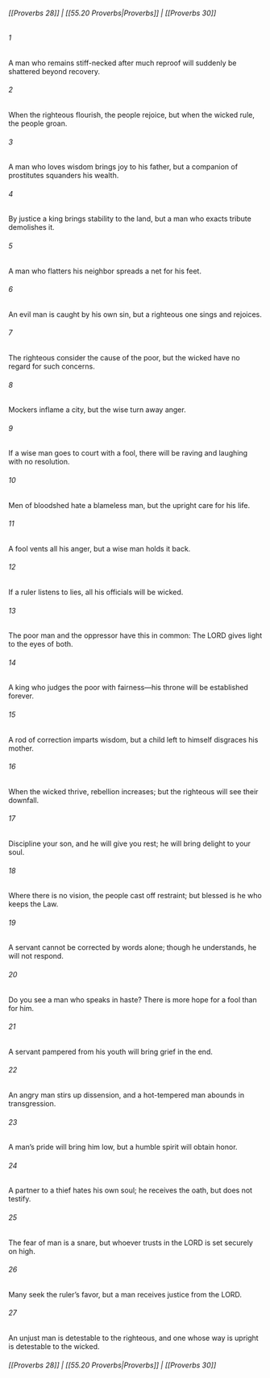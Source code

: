 
###### [[Proverbs 28]] | [[55.20 Proverbs|Proverbs]] | [[Proverbs 30]]

###### 1
A man who remains stiff-necked after much reproof will suddenly be shattered beyond recovery.
###### 2
When the righteous flourish, the people rejoice, but when the wicked rule, the people groan.
###### 3
A man who loves wisdom brings joy to his father, but a companion of prostitutes squanders his wealth.
###### 4
By justice a king brings stability to the land, but a man who exacts tribute demolishes it.
###### 5
A man who flatters his neighbor spreads a net for his feet.
###### 6
An evil man is caught by his own sin, but a righteous one sings and rejoices.
###### 7
The righteous consider the cause of the poor, but the wicked have no regard for such concerns.
###### 8
Mockers inflame a city, but the wise turn away anger.
###### 9
If a wise man goes to court with a fool, there will be raving and laughing with no resolution.
###### 10
Men of bloodshed hate a blameless man, but the upright care for his life.
###### 11
A fool vents all his anger, but a wise man holds it back.
###### 12
If a ruler listens to lies, all his officials will be wicked.
###### 13
The poor man and the oppressor have this in common: The LORD gives light to the eyes of both.
###### 14
A king who judges the poor with fairness—his throne will be established forever.
###### 15
A rod of correction imparts wisdom, but a child left to himself disgraces his mother.
###### 16
When the wicked thrive, rebellion increases; but the righteous will see their downfall.
###### 17
Discipline your son, and he will give you rest; he will bring delight to your soul.
###### 18
Where there is no vision, the people cast off restraint; but blessed is he who keeps the Law.
###### 19
A servant cannot be corrected by words alone; though he understands, he will not respond.
###### 20
Do you see a man who speaks in haste? There is more hope for a fool than for him.
###### 21
A servant pampered from his youth will bring grief in the end.
###### 22
An angry man stirs up dissension, and a hot-tempered man abounds in transgression.
###### 23
A man’s pride will bring him low, but a humble spirit will obtain honor.
###### 24
A partner to a thief hates his own soul; he receives the oath, but does not testify.
###### 25
The fear of man is a snare, but whoever trusts in the LORD is set securely on high.
###### 26
Many seek the ruler’s favor, but a man receives justice from the LORD.
###### 27
An unjust man is detestable to the righteous, and one whose way is upright is detestable to the wicked.

###### [[Proverbs 28]] | [[55.20 Proverbs|Proverbs]] | [[Proverbs 30]]
